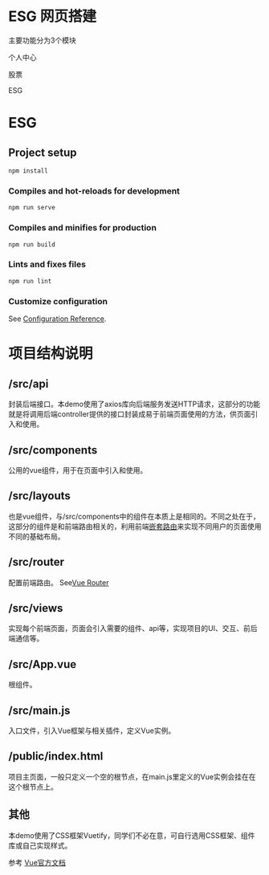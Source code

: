 # ESG 网页搭建

主要功能分为3个模块

个人中心

股票

ESG

# ESG

## Project setup
```
npm install
```

### Compiles and hot-reloads for development
```
npm run serve
```

### Compiles and minifies for production
```
npm run build
```

### Lints and fixes files
```
npm run lint
```

### Customize configuration
See [Configuration Reference](https://cli.vuejs.org/config/).

# 项目结构说明

## /src/api
封装后端接口。本demo使用了axios库向后端服务发送HTTP请求，这部分的功能就是将调用后端controller提供的接口封装成易于前端页面使用的方法，供页面引入和使用。

## /src/components
公用的vue组件，用于在页面中引入和使用。

## /src/layouts
也是vue组件，与/src/components中的组件在本质上是相同的。不同之处在于，这部分的组件是和前端路由相关的，利用前端[嵌套路由](https://router.vuejs.org/zh/api/#router-view)来实现不同用户的页面使用不同的基础布局。

## /src/router
配置前端路由。
See[Vue Router](https://router.vuejs.org/)

## /src/views
实现每个前端页面，页面会引入需要的组件、api等，实现项目的UI、交互、前后端通信等。

## /src/App.vue
根组件。

## /src/main.js
入口文件，引入Vue框架与相关插件，定义Vue实例。

## /public/index.html
项目主页面，一般只定义一个空的根节点，在main.js里定义的Vue实例会挂在在这个根节点上。

## 其他
本demo使用了CSS框架Vuetify，同学们不必在意，可自行选用CSS框架、组件库或自己实现样式。

参考
[Vue官方文档](https://cn.vuejs.org/)
